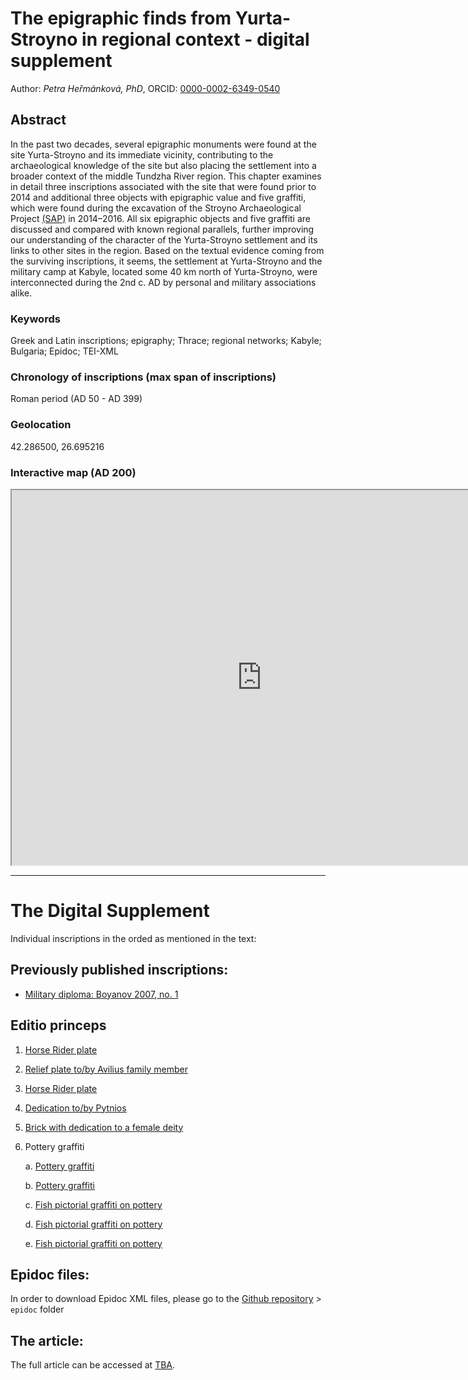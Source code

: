
# The epigraphic finds from Yurta-Stroyno in regional context - digital supplement

Author: *Petra Heřmánková, PhD*, ORCID: [0000-0002-6349-0540](https://orcid.org/0000-0002-6349-0540)

## Abstract
In the past two decades, several epigraphic monuments were found at the site Yurta-Stroyno and its immediate vicinity, contributing to the archaeological knowledge of the site but also placing the settlement into a broader context of the middle Tundzha River region. This chapter examines in detail three inscriptions associated with the site that were found prior to 2014 and additional three objects with epigraphic value and five graffiti, which were found during the excavation of the Stroyno Archaeological Project [(SAP)](https://ukar.ff.cuni.cz/cs/veda-a-vyzkum/projekty/balkan-a-egejska-oblast/strojno/) in 2014–2016. All six epigraphic objects and five graffiti are discussed and compared with known regional parallels, further improving our understanding of the character of the Yurta-Stroyno settlement and its links to other sites in the region. Based on the textual evidence coming from the surviving inscriptions, it seems, the settlement at Yurta-Stroyno and the military camp at Kabyle, located some 40 km north of Yurta-Stroyno, were interconnected during the 2nd c. AD by personal and military associations alike.

### Keywords
Greek and Latin inscriptions; epigraphy; Thrace; regional networks; Kabyle; Bulgaria; Epidoc; TEI-XML

### Chronology of inscriptions (max span of inscriptions)
Roman period (AD 50 - AD 399)

### Geolocation
42.286500, 26.695216

### Interactive map (AD 200)

<div align="center">
<iframe width="800" height="600" frameborder="1" src="https://petrajanouchova.carto.com/builder/a0145f9c-f772-41bc-ab69-75b298ccf398/embed"></iframe>
</div>


------------------
# The Digital Supplement

Individual inscriptions in the orded as mentioned in the text:

## Previously published inscriptions:

- [Military diploma: Boyanov 2007, no. 1](https://petrifiedvoices.github.io/stroyno_inscriptions/html/Boyanov2007_1.html)

## Editio princeps 

1. [Horse Rider plate](https://petrifiedvoices.github.io/stroyno_inscriptions/html/Hermankova2020_1.html)

2. [Relief plate to/by Avilius family member](https://petrifiedvoices.github.io/stroyno_inscriptions/html/Hermankova2020_2.html)

3. [Horse Rider plate](https://petrifiedvoices.github.io/stroyno_inscriptions/html/Hermankova2020_3.html)

4. [Dedication to/by Pytnios](https://petrifiedvoices.github.io/stroyno_inscriptions/html/Hermankova2020_4.html)

5. [Brick with dedication to a female deity](https://petrifiedvoices.github.io/stroyno_inscriptions/html/Hermankova2020_5.html)

6. Pottery graffiti
	
	a. [Pottery graffiti](https://petrifiedvoices.github.io/stroyno_inscriptions/html/Hermankova2020_6_a.html)

	b. [Pottery graffiti](https://petrifiedvoices.github.io/stroyno_inscriptions/html/Hermankova2020_6_b.html)

	c. [Fish pictorial graffiti on pottery](https://petrifiedvoices.github.io/stroyno_inscriptions/html/Hermankova2020_6_c.html)

	d. [Fish pictorial graffiti on pottery](https://petrifiedvoices.github.io/stroyno_inscriptions/html/Hermankova2020_6_d.html)
	
	e. [Fish pictorial graffiti on pottery](https://petrifiedvoices.github.io/stroyno_inscriptions/html/Hermankova2020_6_e.html)

## Epidoc files: 
In order to download Epidoc XML files, please go to the [Github repository](https://github.com/petrifiedvoices/stroyno_inscriptions) > ```epidoc``` folder

## The article: 
The full article can be accessed at [TBA]().

